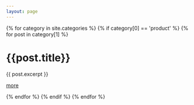 ```yaml
---
layout: page
---
```

  
{% for category in site.categories %}
{% if category[0] == 'product' %}
{% for post in category[1] %}
<div id="post">
    <h1 id="{{post.title}}">{{post.title}}</h1>
    <p>{{ post.excerpt }}</p>
    <p><a href="{{ BASE_PATH }}{{ post.url }}">more</a></p>
</div>
{% endfor %}
{% endif %}
{% endfor %}